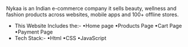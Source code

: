 Nykaa is an Indian e-commerce company it sells beauty, wellness and
fashion products across websites, mobile apps and 100+ offline stores.
- This Website Includes the:-
•Home page
•Products Page
•Cart Page
•Payment Page
- Tech Stack:-
•Html
•CSS
•JavaScript
